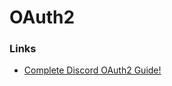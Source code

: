 # OAuth2
### Links
 - [Complete Discord OAuth2 Guide!](https://www.youtube.com/watch?v=WgyCcXotReU)
